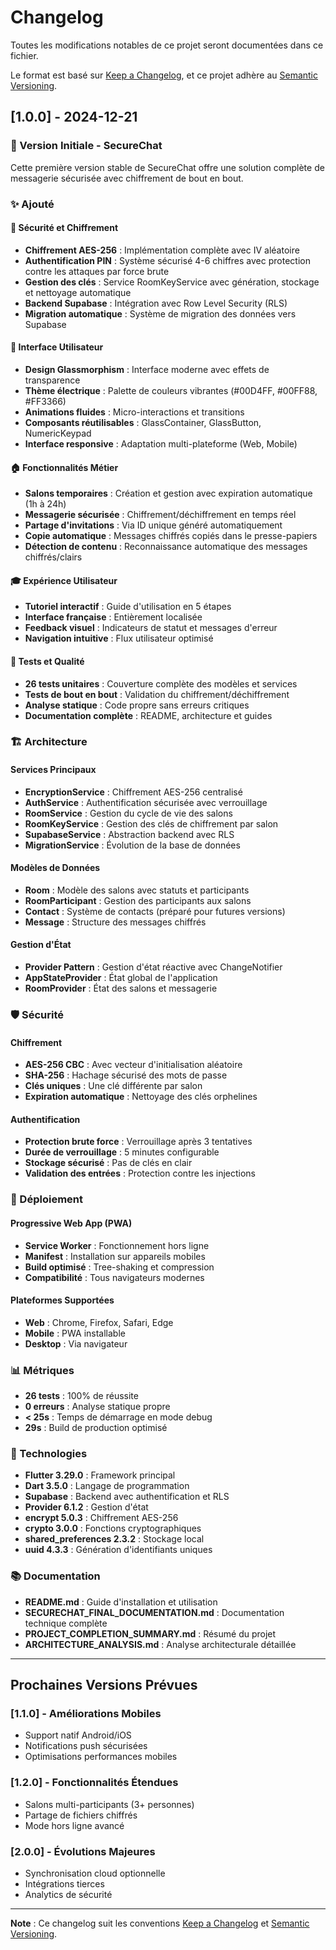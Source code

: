 # Changelog

Toutes les modifications notables de ce projet seront documentées dans ce fichier.

Le format est basé sur [Keep a Changelog](https://keepachangelog.com/fr/1.0.0/),
et ce projet adhère au [Semantic Versioning](https://semver.org/spec/v2.0.0.html).

## [1.0.0] - 2024-12-21

### 🎉 Version Initiale - SecureChat

Cette première version stable de SecureChat offre une solution complète de messagerie sécurisée avec chiffrement de bout en bout.

### ✨ Ajouté

#### 🔐 Sécurité et Chiffrement
- **Chiffrement AES-256** : Implémentation complète avec IV aléatoire
- **Authentification PIN** : Système sécurisé 4-6 chiffres avec protection contre les attaques par force brute
- **Gestion des clés** : Service RoomKeyService avec génération, stockage et nettoyage automatique
- **Backend Supabase** : Intégration avec Row Level Security (RLS)
- **Migration automatique** : Système de migration des données vers Supabase

#### 🎨 Interface Utilisateur
- **Design Glassmorphism** : Interface moderne avec effets de transparence
- **Thème électrique** : Palette de couleurs vibrantes (#00D4FF, #00FF88, #FF3366)
- **Animations fluides** : Micro-interactions et transitions
- **Composants réutilisables** : GlassContainer, GlassButton, NumericKeypad
- **Interface responsive** : Adaptation multi-plateforme (Web, Mobile)

#### 🏠 Fonctionnalités Métier
- **Salons temporaires** : Création et gestion avec expiration automatique (1h à 24h)
- **Messagerie sécurisée** : Chiffrement/déchiffrement en temps réel
- **Partage d'invitations** : Via ID unique généré automatiquement
- **Copie automatique** : Messages chiffrés copiés dans le presse-papiers
- **Détection de contenu** : Reconnaissance automatique des messages chiffrés/clairs

#### 🎓 Expérience Utilisateur
- **Tutoriel interactif** : Guide d'utilisation en 5 étapes
- **Interface française** : Entièrement localisée
- **Feedback visuel** : Indicateurs de statut et messages d'erreur
- **Navigation intuitive** : Flux utilisateur optimisé

#### 🧪 Tests et Qualité
- **26 tests unitaires** : Couverture complète des modèles et services
- **Tests de bout en bout** : Validation du chiffrement/déchiffrement
- **Analyse statique** : Code propre sans erreurs critiques
- **Documentation complète** : README, architecture et guides

### 🏗️ Architecture

#### Services Principaux
- **EncryptionService** : Chiffrement AES-256 centralisé
- **AuthService** : Authentification sécurisée avec verrouillage
- **RoomService** : Gestion du cycle de vie des salons
- **RoomKeyService** : Gestion des clés de chiffrement par salon
- **SupabaseService** : Abstraction backend avec RLS
- **MigrationService** : Évolution de la base de données

#### Modèles de Données
- **Room** : Modèle des salons avec statuts et participants
- **RoomParticipant** : Gestion des participants aux salons
- **Contact** : Système de contacts (préparé pour futures versions)
- **Message** : Structure des messages chiffrés

#### Gestion d'État
- **Provider Pattern** : Gestion d'état réactive avec ChangeNotifier
- **AppStateProvider** : État global de l'application
- **RoomProvider** : État des salons et messagerie

### 🛡️ Sécurité

#### Chiffrement
- **AES-256 CBC** : Avec vecteur d'initialisation aléatoire
- **SHA-256** : Hachage sécurisé des mots de passe
- **Clés uniques** : Une clé différente par salon
- **Expiration automatique** : Nettoyage des clés orphelines

#### Authentification
- **Protection brute force** : Verrouillage après 3 tentatives
- **Durée de verrouillage** : 5 minutes configurable
- **Stockage sécurisé** : Pas de clés en clair
- **Validation des entrées** : Protection contre les injections

### 🚀 Déploiement

#### Progressive Web App (PWA)
- **Service Worker** : Fonctionnement hors ligne
- **Manifest** : Installation sur appareils mobiles
- **Build optimisé** : Tree-shaking et compression
- **Compatibilité** : Tous navigateurs modernes

#### Plateformes Supportées
- **Web** : Chrome, Firefox, Safari, Edge
- **Mobile** : PWA installable
- **Desktop** : Via navigateur

### 📊 Métriques

- **26 tests** : 100% de réussite
- **0 erreurs** : Analyse statique propre
- **< 25s** : Temps de démarrage en mode debug
- **29s** : Build de production optimisé

### 🔧 Technologies

- **Flutter 3.29.0** : Framework principal
- **Dart 3.5.0** : Langage de programmation
- **Supabase** : Backend avec authentification et RLS
- **Provider 6.1.2** : Gestion d'état
- **encrypt 5.0.3** : Chiffrement AES-256
- **crypto 3.0.0** : Fonctions cryptographiques
- **shared_preferences 2.3.2** : Stockage local
- **uuid 4.3.3** : Génération d'identifiants uniques

### 📚 Documentation

- **README.md** : Guide d'installation et utilisation
- **SECURECHAT_FINAL_DOCUMENTATION.md** : Documentation technique complète
- **PROJECT_COMPLETION_SUMMARY.md** : Résumé du projet
- **ARCHITECTURE_ANALYSIS.md** : Analyse architecturale détaillée

---

## Prochaines Versions Prévues

### [1.1.0] - Améliorations Mobiles
- Support natif Android/iOS
- Notifications push sécurisées
- Optimisations performances mobiles

### [1.2.0] - Fonctionnalités Étendues
- Salons multi-participants (3+ personnes)
- Partage de fichiers chiffrés
- Mode hors ligne avancé

### [2.0.0] - Évolutions Majeures
- Synchronisation cloud optionnelle
- Intégrations tierces
- Analytics de sécurité

---

**Note** : Ce changelog suit les conventions [Keep a Changelog](https://keepachangelog.com/) et [Semantic Versioning](https://semver.org/).
